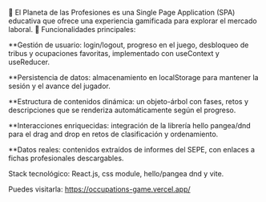🚀 El Planeta de las Profesiones es una Single Page Application (SPA) educativa que ofrece una experiencia gamificada para explorar el mercado laboral.
🔹 Funcionalidades principales:

**Gestión de usuario: login/logout, progreso en el juego, desbloqueo de tribus y ocupaciones favoritas, implementado con useContext y useReducer.

**Persistencia de datos: almacenamiento en localStorage para mantener la sesión y el avance del jugador.

**Estructura de contenidos dinámica: un objeto-árbol con fases, retos y descripciones que se renderiza automáticamente según el progreso.

**Interacciones enriquecidas: integración de la librería hello pangea/dnd para el drag and drop en retos de clasificación y ordenamiento.

**Datos reales: contenidos extraídos de informes del SEPE, con enlaces a fichas profesionales descargables.

Stack tecnológico: React.js, css module, hello/pangea dnd y vite.

Puedes visitarla: https://occupations-game.vercel.app/ 
